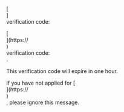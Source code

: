 [<br host>]<br action> verification code: <br code>

[<br host>](https://<br host>) <br action> verification code: <br code>.

This verification code will expire in one hour.

If you have not applied for [<br host>](https://<br host>) <br action>, please ignore this message.
